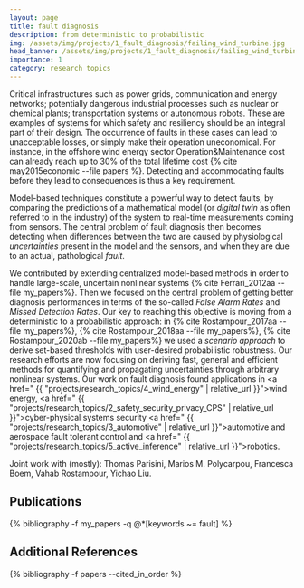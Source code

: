```yaml
---
layout: page
title: fault diagnosis
description: from deterministic to probabilistic
img: /assets/img/projects/1_fault_diagnosis/failing_wind_turbine.jpg
head_banner: /assets/img/projects/1_fault_diagnosis/failing_wind_turbine.jpg
importance: 1
category: research topics
---
```


<!-- <span class="project--description">Summary</span>: one/two sentences. Link to [why this is important](#motivation) and what is the [state of the art](#state-of-the-art) of the research on it, [how we are contributing](#our-contribution) to the problem and what [challenges we are looking to](#open-problems) for the future.

<span class="project--description">Motivation</span>: xx, yy, zz.  -->

<!-- <span class="project--description">Summary</span>:  -->

Critical infrastructures such as power grids, communication and energy networks; potentially dangerous industrial processes such as nuclear or chemical plants; transportation systems or autonomous robots. These are examples of systems for which safety and resiliency should be an integral part of their design. The occurrence of faults in these cases can lead to unacceptable losses, or simply make their operation uneconomical. For instance, in the offshore wind energy sector Operation&Maintenance cost can already reach up to 30% of the total lifetime cost {% cite may2015economic --file papers %}.
Detecting and accommodating faults before they lead to consequences is thus a key requirement.

<!-- NOTE: add hoverable footnotes such as in <d-footnote> from the distill script -->

Model-based techniques constitute a powerful way to detect faults, by comparing the predictions of a mathematical model (or _digital twin_ as often referred to in the industry) of the system to real-time measurements coming from sensors. The central problem of fault diagnosis then becomes detecting when differences between the two are caused by physiological _uncertainties_ present in the model and the sensors, and when they are due to an actual, pathological _fault_.

<!-- In
blah blah, for simple cases where effects from faults are separable from uncertainties, blah blah, but real interesting cases are systems that are very large and complex, with nonlinear and uncertain dynamics. Good fault diagnosis is the basis of fault tolerant approaches which can use diagnostic results to reconfigure the system blah blah. -->

We contributed by extending centralized model-based methods in order to handle large-scale, uncertain nonlinear systems {% cite Ferrari_2012aa --file my_papers%}. Then we focused on the central problem of getting better diagnosis performances in terms of the so-called _False Alarm Rates_ and _Missed Detection Rates_. Our key to reaching this objective is moving from a deterministic to a probabilistic approach: in {% cite Rostampour_2017aa --file my_papers%}, {% cite Rostampour_2018aa --file my_papers%}, {% cite Rostampour_2020ab --file my_papers%} we used a _scenario approach_ to derive set-based thresholds with user-desired probabilistic robustness. Our research efforts are now focusing on deriving fast, general and efficient methods for quantifying and propagating uncertainties through arbitrary nonlinear systems.
Our work on fault diagnosis found applications in <a href=" {{ "projects/research_topics/4_wind_energy" | relative_url }}">wind energy</a>, <a href=" {{ "projects/research_topics/2_safety_security_privacy_CPS" | relative_url }}">cyber-physical systems</a> security
<a href=" {{ "projects/research_topics/3_automotive" | relative_url }}">automotive</a> and aerospace fault tolerant control and <a href=" {{ "projects/research_topics/5_active_inference" | relative_url }}">robotics</a>.



<span class="project--description">Joint work with (mostly)</span>: Thomas Parisini, Marios M. Polycarpou, Francesca Boem, Vahab Rostampour, Yichao Liu.

## Publications

<div class="publications">
    {% bibliography -f my_papers -q @*[keywords ~= fault] %}
</div>

## Additional References

<div class="publications">
    {% bibliography -f papers --cited_in_order %}
</div>
